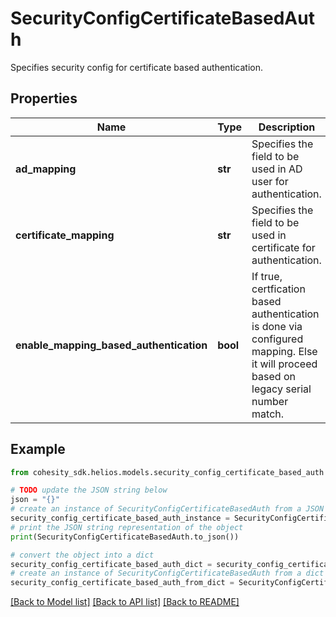 # SecurityConfigCertificateBasedAuth

Specifies security config for certificate based authentication.

## Properties

Name | Type | Description | Notes
------------ | ------------- | ------------- | -------------
**ad_mapping** | **str** | Specifies the field to be used in AD user for authentication. | [optional] 
**certificate_mapping** | **str** | Specifies the field to be used in certificate for authentication. | [optional] 
**enable_mapping_based_authentication** | **bool** | If true, certfication based authentication is done via configured mapping. Else it will proceed based on legacy serial number match. | [optional] 

## Example

```python
from cohesity_sdk.helios.models.security_config_certificate_based_auth import SecurityConfigCertificateBasedAuth

# TODO update the JSON string below
json = "{}"
# create an instance of SecurityConfigCertificateBasedAuth from a JSON string
security_config_certificate_based_auth_instance = SecurityConfigCertificateBasedAuth.from_json(json)
# print the JSON string representation of the object
print(SecurityConfigCertificateBasedAuth.to_json())

# convert the object into a dict
security_config_certificate_based_auth_dict = security_config_certificate_based_auth_instance.to_dict()
# create an instance of SecurityConfigCertificateBasedAuth from a dict
security_config_certificate_based_auth_from_dict = SecurityConfigCertificateBasedAuth.from_dict(security_config_certificate_based_auth_dict)
```
[[Back to Model list]](../README.md#documentation-for-models) [[Back to API list]](../README.md#documentation-for-api-endpoints) [[Back to README]](../README.md)


